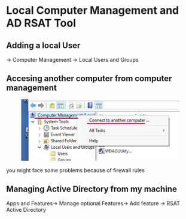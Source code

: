 # Local Computer Management and AD RSAT Tool



## Adding a local User

\-> Computer Management -> Local Users and Groups



## Accesing another computer from computer management

<div align="left">

<figure><img src="../../.gitbook/assets/image (5) (1) (1) (1).png" alt=""><figcaption></figcaption></figure>

</div>

you might face some problems because of firewall rules



## Managing Active Directory from my machine

Apps and Features-> Manage optional Features-> Add feature -> RSAT Active Directory
